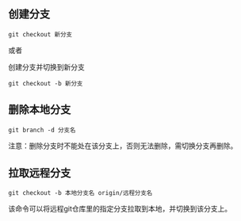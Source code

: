 ## 创建分支

`git checkout 新分支`

或者

创建分支并切换到新分支

`git checkout -b 新分支`

## 删除本地分支

`git branch -d 分支名`

注意：删除分支时不能处在该分支上，否则无法删除，需切换分支再删除。

## 拉取远程分支

`git checkout -b 本地分支名 origin/远程分支名`

该命令可以将远程git仓库里的指定分支拉取到本地，并切换到该分支上。